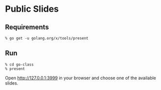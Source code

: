 # Public Slides

## Requirements

    % go get -u golang.org/x/tools/present

## Run

    % cd go-class
    % present

Open http://127.0.0.1:3999 in your browser and choose one of the available slides.
